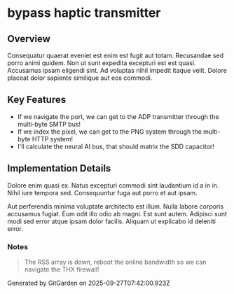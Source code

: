 # bypass haptic transmitter

## Overview
Consequatur quaerat eveniet est enim est fugit aut totam. Recusandae sed porro animi quidem. Non ut sunt expedita excepturi est est quasi. Accusamus ipsam eligendi sint. Ad voluptas nihil impedit itaque velit. Dolore placeat dolor sapiente similique aut eos commodi.

## Key Features
- If we navigate the port, we can get to the ADP transmitter through the multi-byte SMTP bus!
- If we index the pixel, we can get to the PNG system through the multi-byte HTTP system!
- I'll calculate the neural AI bus, that should matrix the SDD capacitor!

## Implementation Details
Dolore enim quasi ex. Natus excepturi commodi sint laudantium id a in in. Nihil iure tempora sed. Consequuntur fuga aut porro et aut ipsam.
 Aut perferendis minima voluptate architecto est illum. Nulla labore corporis accusamus fugiat. Eum odit illo odio ab magni. Est sunt autem. Adipisci sunt modi sed error atque ipsam dolor facilis. Aliquam ut explicabo id deleniti error.

### Notes
> The RSS array is down, reboot the online bandwidth so we can navigate the THX firewall!

Generated by GitGarden on 2025-09-27T07:42:00.923Z